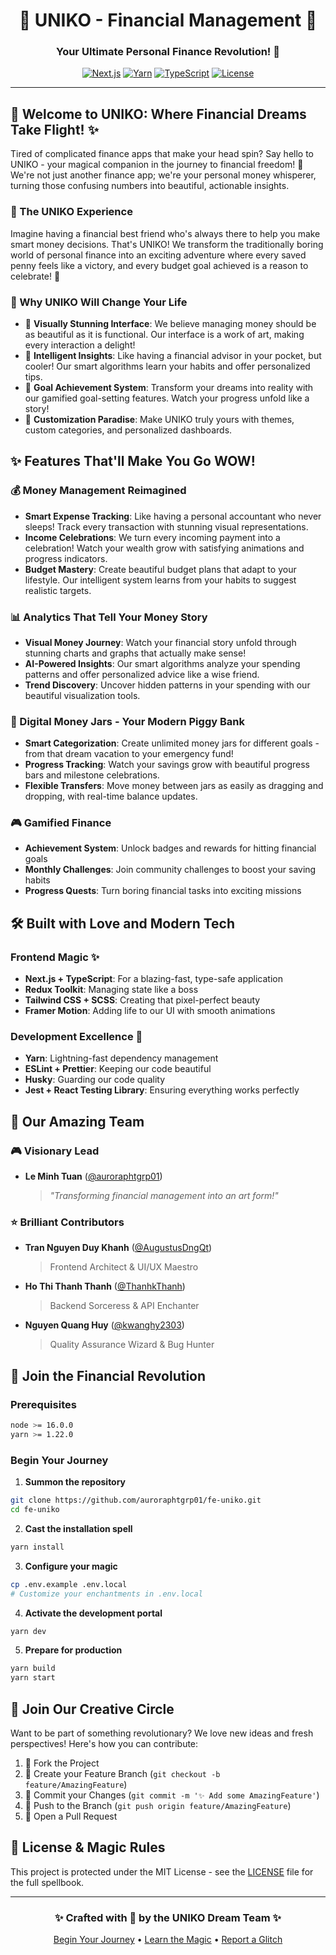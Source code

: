 <div align="center">

# 🌟 UNIKO - Financial Management 🌟

### Your Ultimate Personal Finance Revolution! 💫

[![Next.js](https://img.shields.io/badge/Next.js-black?style=for-the-badge&logo=next.js&logoColor=white)](https://nextjs.org/)
[![Yarn](https://img.shields.io/badge/Yarn-2C8EBB?style=for-the-badge&logo=yarn&logoColor=white)](https://yarnpkg.com/)
[![TypeScript](https://img.shields.io/badge/TypeScript-007ACC?style=for-the-badge&logo=typescript&logoColor=white)](https://www.typescriptlang.org/)
[![License](https://img.shields.io/badge/License-MIT-green.svg?style=for-the-badge)](LICENSE)

</div>

---

## 🎯 Welcome to UNIKO: Where Financial Dreams Take Flight! ✨

Tired of complicated finance apps that make your head spin? Say hello to UNIKO - your magical companion in the journey to financial freedom! 🚀 We're not just another finance app; we're your personal money whisperer, turning those confusing numbers into beautiful, actionable insights.

### 🌈 The UNIKO Experience

Imagine having a financial best friend who's always there to help you make smart money decisions. That's UNIKO! We transform the traditionally boring world of personal finance into an exciting adventure where every saved penny feels like a victory, and every budget goal achieved is a reason to celebrate! 🎉

### 💫 Why UNIKO Will Change Your Life

- 🎨 **Visually Stunning Interface**: We believe managing money should be as beautiful as it is functional. Our interface is a work of art, making every interaction a delight!
- 🔮 **Intelligent Insights**: Like having a financial advisor in your pocket, but cooler! Our smart algorithms learn your habits and offer personalized tips.
- 🎯 **Goal Achievement System**: Transform your dreams into reality with our gamified goal-setting features. Watch your progress unfold like a story!
- 🌈 **Customization Paradise**: Make UNIKO truly yours with themes, custom categories, and personalized dashboards.

## ✨ Features That'll Make You Go WOW!

### 💰 Money Management Reimagined
- **Smart Expense Tracking**: Like having a personal accountant who never sleeps! Track every transaction with stunning visual representations.
- **Income Celebrations**: We turn every incoming payment into a celebration! Watch your wealth grow with satisfying animations and progress indicators.
- **Budget Mastery**: Create beautiful budget plans that adapt to your lifestyle. Our intelligent system learns from your habits to suggest realistic targets.

### 📊 Analytics That Tell Your Money Story
- **Visual Money Journey**: Watch your financial story unfold through stunning charts and graphs that actually make sense!
- **AI-Powered Insights**: Our smart algorithms analyze your spending patterns and offer personalized advice like a wise friend.
- **Trend Discovery**: Uncover hidden patterns in your spending with our beautiful visualization tools.

### 🏦 Digital Money Jars - Your Modern Piggy Bank
- **Smart Categorization**: Create unlimited money jars for different goals - from that dream vacation to your emergency fund!
- **Progress Tracking**: Watch your savings grow with beautiful progress bars and milestone celebrations.
- **Flexible Transfers**: Move money between jars as easily as dragging and dropping, with real-time balance updates.

### 🎮 Gamified Finance
- **Achievement System**: Unlock badges and rewards for hitting financial goals
- **Monthly Challenges**: Join community challenges to boost your saving habits
- **Progress Quests**: Turn boring financial tasks into exciting missions

## 🛠️ Built with Love and Modern Tech

### Frontend Magic ✨
- **Next.js + TypeScript**: For a blazing-fast, type-safe application
- **Redux Toolkit**: Managing state like a boss
- **Tailwind CSS + SCSS**: Creating that pixel-perfect beauty
- **Framer Motion**: Adding life to our UI with smooth animations

### Development Excellence 🔧
- **Yarn**: Lightning-fast dependency management
- **ESLint + Prettier**: Keeping our code beautiful
- **Husky**: Guarding our code quality
- **Jest + React Testing Library**: Ensuring everything works perfectly

## 👥 Our Amazing Team

### 🎮 Visionary Lead
- **Le Minh Tuan** ([@auroraphtgrp01](https://github.com/auroraphtgrp01))
  > *"Transforming financial management into an art form!"*

### ⭐ Brilliant Contributors
- **Tran Nguyen Duy Khanh** ([@AugustusDngQt](https://github.com/AugustusDngQt))
  > Frontend Architect & UI/UX Maestro
- **Ho Thi Thanh Thanh** ([@ThanhkThanh](https://github.com/ThanhkThanh))
  > Backend Sorceress & API Enchanter
- **Nguyen Quang Huy** ([@kwanghy2303](https://github.com/kwanghy2303))
  > Quality Assurance Wizard & Bug Hunter

## 🚀 Join the Financial Revolution

### Prerequisites
```bash
node >= 16.0.0
yarn >= 1.22.0
```

### Begin Your Journey
1. **Summon the repository**
```bash
git clone https://github.com/auroraphtgrp01/fe-uniko.git
cd fe-uniko
```

2. **Cast the installation spell**
```bash
yarn install
```

3. **Configure your magic**
```bash
cp .env.example .env.local
# Customize your enchantments in .env.local
```

4. **Activate the development portal**
```bash
yarn dev
```

5. **Prepare for production**
```bash
yarn build
yarn start
```

## 🤝 Join Our Creative Circle

Want to be part of something revolutionary? We love new ideas and fresh perspectives! Here's how you can contribute:

1. 🍴 Fork the Project
2. 🌱 Create your Feature Branch (`git checkout -b feature/AmazingFeature`)
3. 💫 Commit your Changes (`git commit -m '✨ Add some AmazingFeature'`)
4. 🚀 Push to the Branch (`git push origin feature/AmazingFeature`)
5. 🎉 Open a Pull Request

## 📄 License & Magic Rules

This project is protected under the MIT License - see the [LICENSE](LICENSE) file for the full spellbook.

---

<div align="center">

### ✨ Crafted with 💖 by the UNIKO Dream Team ✨

[Begin Your Journey](https://uniko.finance) • [Learn the Magic](https://docs.uniko.finance) • [Report a Glitch](https://github.com/auroraphtgrp01/fe-uniko/issues)

</div>
